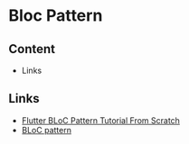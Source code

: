 # Bloc Pattern

## Content

- Links

## Links

- [Flutter BLoC Pattern Tutorial From Scratch](https://www.youtube.com/watch?v=oxeYeMHVLII)
- [BLoC pattern](https://pub.dartlang.org/packages/flutter_bloc)
